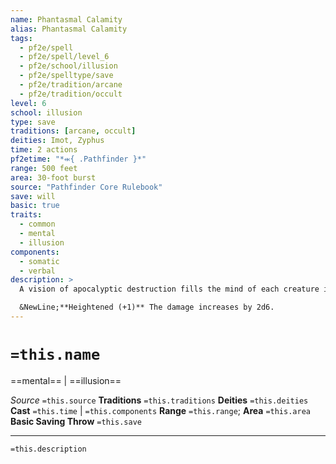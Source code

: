 ```yaml
---
name: Phantasmal Calamity
alias: Phantasmal Calamity
tags:
  - pf2e/spell
  - pf2e/spell/level_6
  - pf2e/school/illusion
  - pf2e/spelltype/save
  - pf2e/tradition/arcane
  - pf2e/tradition/occult
level: 6
school: illusion
type: save
traditions: [arcane, occult]
deities: Imot, Zyphus
time: 2 actions
pf2etime: "*⬺{ .Pathfinder }*"
range: 500 feet
area: 30-foot burst
source: "Pathfinder Core Rulebook"
save: will
basic: true
traits:
  - common
  - mental
  - illusion
components:
  - somatic
  - verbal
description: >
  A vision of apocalyptic destruction fills the mind of each creature in the area. The vision deals 11d6 mental damage (basic Will save). On a critical failure, the creature must also succeed at a Reflex save or believe it's trapped (stuck in a fissure, adrift at sea, or some other fate in keeping with its vision). If it fails the second save, it's also [[Stunned]] for 1 minute. It can attempt a new Will save at the end of each of its turns, and on a success, it disbelieves the illusion and recovers from the Stunned condition.

  &NewLine;**Heightened (+1)** The damage increases by 2d6.
---
```

# `=this.name`
==mental== | ==illusion==

*Source* `=this.source`
**Traditions** `=this.traditions`
**Deities** `=this.deities`
**Cast** `=this.time` | `=this.components`
**Range** `=this.range`; **Area** `=this.area`
**Basic Saving Throw** `=this.save`

***
`=this.description`